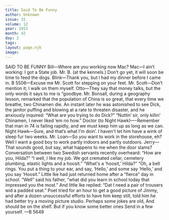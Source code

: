```yaml
---
title: Said To Be Funny
author: Unknown
issue: 31
volume: 12
year: 1913
month: 42
day: 2
tags:
layout: page.njk
image:
---
```

SAID TO BE FUNNY       Bill—Where are you working now Mac?    Mac—I ain’t working: I got a State job.       Mr. B. (at the kennels.) Don’t go yet, it will soon be time to feed the dogs.    Blink—Thank you, but I had my dinner before I came in.       B 5506—Excuse me Mr. Scott for stepping on your feet.    Mr. Scott—Don’t mention it; I walk on them myself.       Otto—They say that money talks, but the only words it says to me is “goodbye.      Mr. Bonsall, during a geography lesson, remarked that the population of China is so great, that every time we breathe, two Chinamen die. An instant later he was astonished to see Dick, the janitor puffing and blowing at a rate to threaten disaster, and he anxiously inquired: “What are you trying to do Dick?”    “Nuttin’ sir, only killin’ Chinamen, I never liked ’em no how.”       Doctor (to Night Hawk)—-Remember that man in 74 is failing rapidly, and we must keep him up as long as we can.    Night Hawk—Sure, and that’s what I’m doin’. I haven't let him have a wink of sleep fur two weeks.       Mr. Loan—So you want to work in the storehouse, eh? Well I want a good boy to work partly indoors and partly outdoors.    Jerry—That sounds good, but say, what happens to me when the door slams?       Conversation between two Swedish servants recently overheard:    “How are you, Hilda?”    “I well, I like my job. We got cremated cellar, cemetery plumbing, elastic lights and a hoosit.”    “What's a ‘hoosit,’ Hilda?”    “Oh, a bell rings. You put a thing to your ear, and say, ‘Hello,’ and some say ‘Hello,’ and you say ‘Hoosit.”       Little Ike had just returned home after a “fierce” day in school.    “Well” said his father, “what did you learn in school today that impressed you the most.”    And little Ike replied:    “Dat I need a pair of trousers wid a padded seat.”       Poet tried for an hour to get a good picture of Jimmy, and after a dozen unsuccessful efforts to have him keep still, told him he had better try a moving picture studio.       Perhaps some jokes are old,    And should be on the shelf.    But if you know some better ones    Send in a few yourself. —B 5649

